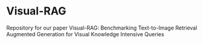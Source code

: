 # Visual-RAG
Repository for our paper Visual-RAG: Benchmarking Text-to-Image Retrieval Augmented Generation for Visual Knowledge Intensive Queries
